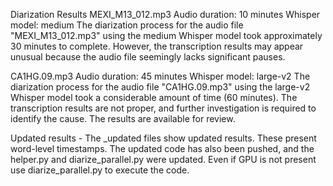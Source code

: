 Diarization Results
MEXI_M13_012.mp3
Audio duration: 10 minutes
Whisper model: medium
The diarization process for the audio file "MEXI_M13_012.mp3" using the medium Whisper model took approximately 30 minutes to complete. However, the transcription results may appear unusual because the audio file seemingly lacks significant pauses.

CA1HG.09.mp3
Audio duration: 45 minutes
Whisper model: large-v2
The diarization process for the audio file "CA1HG.09.mp3" using the large-v2 Whisper model took a considerable amount of time (60 minutes). The transcription results are not proper, and further investigation is required to identify the cause. The results are available for review.


Updated results - 
The _updated files show updated results. These present word-level timestamps. The updated code has also been pushed, and the helper.py and diarize_parallel.py were updated. Even if GPU is not present use diarize_parallel.py to execute the code.
